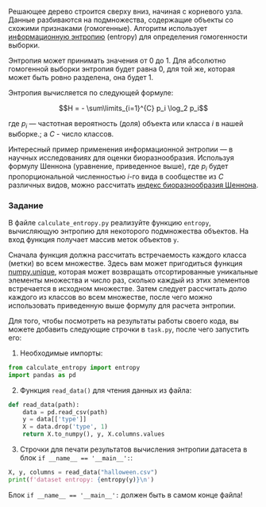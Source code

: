 Решающее дерево строится сверху вниз, начиная с корневого узла. Данные разбиваются на 
подмножества, содержащие объекты со схожими признаками (гомогенные).
Алгоритм использует [информационную энтропию](https://ru.wikipedia.org/wiki/%D0%98%D0%BD%D1%84%D0%BE%D1%80%D0%BC%D0%B0%D1%86%D0%B8%D0%BE%D0%BD%D0%BD%D0%B0%D1%8F_%D1%8D%D0%BD%D1%82%D1%80%D0%BE%D0%BF%D0%B8%D1%8F) 
(entropy) для определения гомогенности выборки.

Энтропия может принимать значения от 0 до 1. Для абсолютно гомогенной выборки 
энтропия будет равна 0, для той же, которая может быть ровно разделена, она будет 1.

Энтропия вычисляется по следующей формуле:


$$H = - \sum\limits_{i=1}^{C} p_i \log_2 p_i$$

где $p_i$ &mdash; частотная вероятность (доля) объекта или класса $i$ в нашей выборке.; а $С$ - число классов.

Интересный пример применения информационной энтропии &mdash; в научных исследованиях для оценки биоразнообразия. 
Используя формулу Шеннона (уравнение, приведенное выше), где $p_i$ будет пропорциональной численностью 
$i$-го вида в сообществе из $С$ различных видов, можно рассчитать [индекс биоразнообразия Шеннона](https://ru.wikipedia.org/wiki/%D0%9C%D0%B5%D1%80%D0%B0_%D1%80%D0%B0%D0%B7%D0%BD%D0%BE%D0%BE%D0%B1%D1%80%D0%B0%D0%B7%D0%B8%D1%8F).



### Задание

В файле `calculate_entropy.py` pеализуйте функцию `entropy`, вычисляющую энтропию 
для некоторого подмножества объектов. На вход функция получает массив меток объектов `y`.

Сначала функция должна рассчитать встречаемость каждого класса (метки) во 
всем множестве. Здесь вам может пригодиться функция [numpy.unique](https://numpy.org/doc/stable/reference/generated/numpy.unique.html), которая может 
возвращать отсортированные уникальные элементы множества и число раз, сколько каждый из 
этих элементов встречается в исходном множестве. Затем следует рассчитать долю каждого 
из классов во всем множестве, после чего можно использовать приведенную выше формулу 
для расчета энтропии. 

Для того, чтобы посмотреть на результаты работы своего кода, вы можете добавить следующие
строчки в `task.py`, после чего запустить его:

1. Необходимые импорты:
```python
from calculate_entropy import entropy
import pandas as pd
```

2. Функция `read_data()` для чтения данных из файла:
```python
def read_data(path):
    data = pd.read_csv(path)
    y = data[['type']]
    X = data.drop('type', 1)
    return X.to_numpy(), y, X.columns.values
```

3. Строчки для печати результатов вычисления энтропии датасета в блок `if __name__ == '__main__':`:
```python
X, y, columns = read_data("halloween.csv")
print(f'dataset entropy: {entropy(y)}\n')
```
Блок `if __name__ == '__main__':` должен быть в самом конце файла!